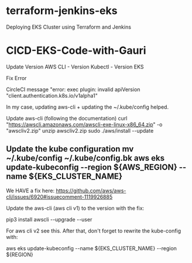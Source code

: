 # terraform-jenkins-eks
Deploying EKS Cluster using Terraform and Jenkins
# CICD-EKS-Code-with-Gauri

Update Version AWS CLI - Version Kubectl - Version EKS 

Fix Error

CircleCI message "error: exec plugin: invalid apiVersion "client.authentication.k8s.io/v1alpha1"


In my case, updating aws-cli + updating the ~/.kube/config helped.

Update aws-cli (following the documentation)
curl "https://awscli.amazonaws.com/awscli-exe-linux-x86_64.zip" -o "awscliv2.zip"
unzip awscliv2.zip
sudo ./aws/install --update

Update the kube configuration
mv ~/.kube/config ~/.kube/config.bk
aws eks update-kubeconfig --region ${AWS_REGION}  --name ${EKS_CLUSTER_NAME}
 ---------------------

 We HAVE a fix here: https://github.com/aws/aws-cli/issues/6920#issuecomment-1119926885

Update the aws-cli (aws cli v1) to the version with the fix:

pip3 install awscli --upgrade --user

For aws cli v2 see this.
After that, don't forget to rewrite the kube-config with:

aws eks update-kubeconfig --name ${EKS_CLUSTER_NAME} --region ${REGION}

